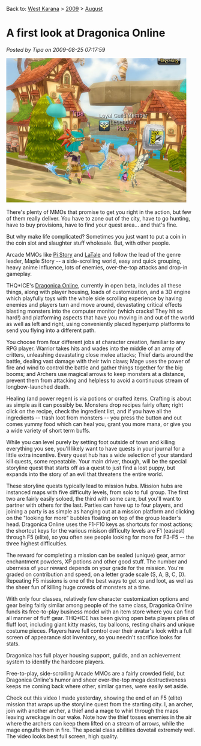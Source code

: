 Back to: [West Karana](/posts/westkarana.md) > [2009](/posts/2009/westkarana.md) > [August](./westkarana.md)
# A first look at Dragonica Online

*Posted by Tipa on 2009-08-25 07:17:59*

![Gawking at passers-by in Dragonica Online](../../../uploads/2009/08/Dragonica-2009-08-24-08-03-50-41.jpg "Gawking at passers-by in Dragonica Online")

There's plenty of MMOs that promise to get you right in the action, but few of them really deliver. You have to zone out of the city, have to go hunting, have to buy provisions, have to find your quest area... and that's fine.

But why make life complicated? Sometimes you just want to put a coin in the coin slot and slaughter stuff wholesale. But, with other people.

Arcade MMOs like [Pi Story](../../../index.php/2008/10/12/pi-story-one-in-a-thousand/) and [LaTale](http://latale.ogplanet.com/) and follow the lead of the genre leader, Maple Story -- a side-scrolling world, easy and quick grouping, heavy anime influence, lots of enemies, over-the-top attacks and drop-in gameplay.

THQ*ICE's [Dragonica Online](http://dragonica.thqice.com/), currently in open beta, includes all these things, along with player housing, loads of customization, and a 3D engine which playfully toys with the whole side scrolling experience by having enemies and players turn and move around, devastating critical effects blasting monsters into the computer monitor (which cracks! They hit so hard!) and platforming aspects that have you moving in and out of the world as well as left and right, using conveniently placed hyperjump platforms to send you flying into a different path.

You choose from four different jobs at character creation, familiar to any RPG player. Warrior takes hits and wades into the middle of an army of critters, unleashing devastating close melee attacks; Thief darts around the battle, dealing vast damage with their twin claws; Mage uses the power of fire and wind to control the battle and gather things together for the big booms; and Archers use magical arrows to keep monsters at a distance, prevent them from attacking and helpless to avoid a continuous stream of longbow-launched death.

Healing (and power regen) is via potions or crafted items. Crafting is about as simple as it can possibly be. Monsters drop recipes fairly often; right click on the recipe, check the ingredient list, and if you have all the ingredients -- trash loot from monsters -- you press the button and out comes yummy food which can heal you, grant you more mana, or give you a wide variety of short term buffs.

While you can level purely by setting foot outside of town and killing everything you see, you'll likely want to have quests in your journal for a little extra incentive. Every quest hub has a wide selection of your standard kill quests, some repeatable. Your main driver, though, will be the special storyline quest that starts off as a quest to just find a lost puppy, but expands into the story of an evil that threatens the entire world.

These storyline quests typically lead to mission hubs. Mission hubs are instanced maps with five difficulty levels, from solo to full group. The first two are fairly easily soloed, the third with some care, but you'll want to partner with others for the last. Parties can have up to four players, and joining a party is as simple as hanging out at a mission platform and clicking on the "looking for more" bubbles floating on top of the group leader's head. Dragonica Online uses the F1-F10 keys as shortcuts for most actions; the shortcut keys for the various misison difficulty levels are F1 (easiest) through F5 (elite), so you often see people looking for more for F3-F5 -- the three highest difficulties.

The reward for completing a mission can be sealed (unique) gear, armor enchantment powders, XP potions and other good stuff. The number and uberness of your reward depends on your grade for the mission. You're graded on contribution and speed, on a letter grade scale (S, A, B, C, D). Repeating F5 missions is one of the best ways to get xp and loot, as well as the sheer fun of killing huge crowds of monsters at a time.

With only four classes, relatively few character customization options and gear being fairly similar among people of the same class, Dragonica Online funds its free-to-play business model with an item store where you can find all manner of fluff gear. THQ*ICE has been giving open beta players piles of fluff loot, including giant kitty masks, toy balloons, resting chairs and unique costume pieces. Players have full control over their avatar's look with a full screen of appearance slot inventory, so you needn't sacrifice looks for stats.

Dragonica has full player housing support, guilds, and an achievement system to identify the hardcore players.

Free-to-play, side-scrolling Arcade MMOs are a fairly crowded field, but Dragonica Online's humor and sheer over-the-top mega destructiveness keeps me coming back where other, similar games, were easily set aside.

Check out this video I made yesterday, showing the end of an F5 (elite) mission that wraps up the storyline quest from the starting city. I, an archer, join with another archer, a thief and a mage to whirl through the maps leaving wreckage in our wake. Note how the thief tosses enemies in the air where the archers can keep them lifted on a stream of arrows, while the mage engulfs them in fire. The special class abilities dovetail extremely well. The video looks best full screen, high quality.




